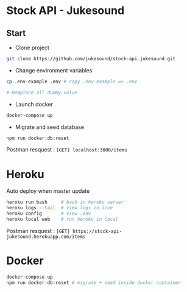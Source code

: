 # Stock API - Jukesound

## Start

- Clone project
```bash
git clone https://github.com/jukesound/stock-api.jukesound.git
``` 

- Change environment variables 
```bash
cp .env-example .env # copy .env-example => .env

# Remplace all dummy value 
``` 

- Launch docker 
```bash
docker-compose up
``` 

- Migrate and seed database 
```bash
npm run docker:db:reset
``` 

Postman resquest : `[GET] localhost:3000/items`

# Heroku
Auto deploy when master update

```bash
heroku run bash     # bash in heroku server
heroku logs --tail  # view logs in live
heroku config       # view .env
heroku local web    # run heroku in local
```

Postman resquest : `[GET] https://stock-api-jukesound.herokuapp.com/items`


# Docker
```bash
docker-compose up
npm run docker:db:reset # migrate + seed inside docker container
```

